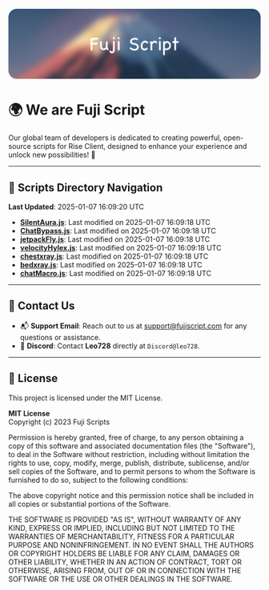 ![Banner](.github/b.webp)

# 🌍 **We are Fuji Script**

Our global team of developers is dedicated to creating powerful, open-source scripts for Rise Client, designed to enhance your experience and unlock new possibilities! 🌟

---
<!-- SCRIPTS_NAVIGATION_START -->
## 📂 **Scripts Directory Navigation**

**Last Updated**: 2025-01-07 16:09:20 UTC

- **[SilentAura.js](scripts/SilentAura.js)**: Last modified on 2025-01-07 16:09:18 UTC
- **[ChatBypass.js](scripts/ChatBypass.js)**: Last modified on 2025-01-07 16:09:18 UTC
- **[jetpackFly.js](scripts/jetpackFly.js)**: Last modified on 2025-01-07 16:09:18 UTC
- **[velocityHylex.js](scripts/velocityHylex.js)**: Last modified on 2025-01-07 16:09:18 UTC
- **[chestxray.js](scripts/chestxray.js)**: Last modified on 2025-01-07 16:09:18 UTC
- **[bedxray.js](scripts/bedxray.js)**: Last modified on 2025-01-07 16:09:18 UTC
- **[chatMacro.js](scripts/chatMacro.js)**: Last modified on 2025-01-07 16:09:18 UTC

<!-- SCRIPTS_NAVIGATION_END -->

---

## 💬 **Contact Us**  
- 📬 **Support Email**: Reach out to us at [support@fujiscript.com](mailto:support@fujiscript.com) for any questions or assistance.  
- 💬 **Discord**: Contact **Leo728** directly at `Discord@leo728`.

---

## 📜 **License**

This project is licensed under the MIT License.  

**MIT License**  
Copyright (c) 2023 Fuji Scripts  

Permission is hereby granted, free of charge, to any person obtaining a copy of this software and associated documentation files (the "Software"), to deal in the Software without restriction, including without limitation the rights to use, copy, modify, merge, publish, distribute, sublicense, and/or sell copies of the Software, and to permit persons to whom the Software is furnished to do so, subject to the following conditions:  

The above copyright notice and this permission notice shall be included in all copies or substantial portions of the Software.  

THE SOFTWARE IS PROVIDED "AS IS", WITHOUT WARRANTY OF ANY KIND, EXPRESS OR IMPLIED, INCLUDING BUT NOT LIMITED TO THE WARRANTIES OF MERCHANTABILITY, FITNESS FOR A PARTICULAR PURPOSE AND NONINFRINGEMENT. IN NO EVENT SHALL THE AUTHORS OR COPYRIGHT HOLDERS BE LIABLE FOR ANY CLAIM, DAMAGES OR OTHER LIABILITY, WHETHER IN AN ACTION OF CONTRACT, TORT OR OTHERWISE, ARISING FROM, OUT OF OR IN CONNECTION WITH THE SOFTWARE OR THE USE OR OTHER DEALINGS IN THE SOFTWARE.  
